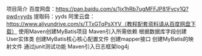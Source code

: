 项目简介
百度网盘：https://pan.baidu.com/s/1jx1hRb7ugMFFJP81Fvcy1Q?pwd=yyds 提取码：yyds 
阿里云盘：https://www.aliyundrive.com/s/TTxGTqPsXYV（教程配套资料请从百度网盘下载）
使用Maven创建MyBatis项目
Maven引入所需依赖
根据数据库字段创建User实体类
创建MyBatis核心核心配置文件
创建mapper接口
创建MyBatis的映射文件
通过junit测试功能
Maven引入日志框架log4j

